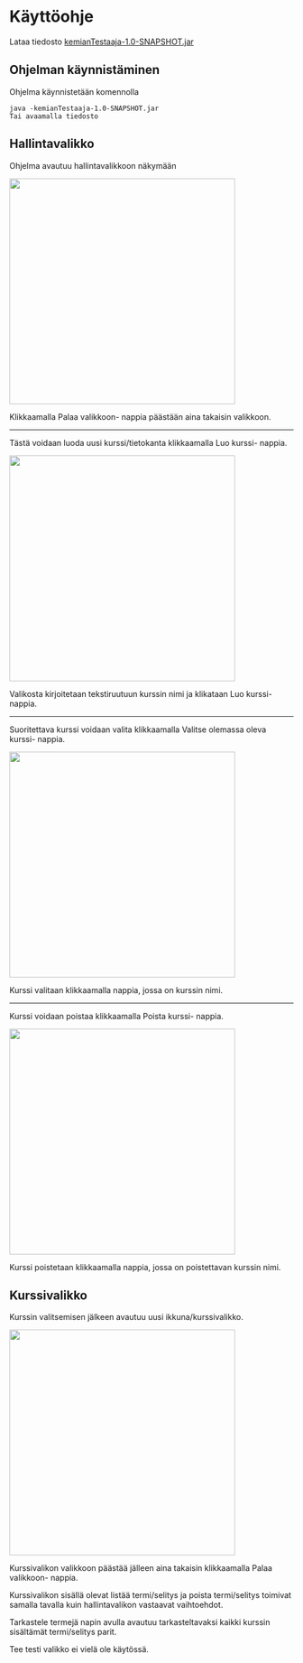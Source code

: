 # Käyttöohje

Lataa tiedosto [kemianTestaaja-1.0-SNAPSHOT.jar](https://github.com/Deca89/ot-harjoitustyo/releases/tag/viikko6)


## Ohjelman käynnistäminen

Ohjelma käynnistetään komennolla 

```
java -kemianTestaaja-1.0-SNAPSHOT.jar
Tai avaamalla tiedosto
```

## Hallintavalikko

Ohjelma avautuu hallintavalikkoon näkymään

<img src="https://github.com/Deca89/ot-harjoitustyo/tree/viikko6/dokumentaatio/kuvat/hallintavalikko.png" width="400">

Klikkaamalla Palaa valikkoon- nappia päästään aina takaisin valikkoon.

----------------------------

Tästä voidaan luoda uusi kurssi/tietokanta klikkaamalla Luo kurssi- nappia.

<img src="https://github.com/Deca89/ot-harjoitustyo/tree/viikko6/dokumentaatio/kuvat/luokurssi.png" width="400">

Valikosta kirjoitetaan tekstiruutuun kurssin nimi ja klikataan Luo kurssi- nappia.

-----------------------------

Suoritettava kurssi voidaan valita klikkaamalla Valitse olemassa oleva kurssi- nappia.

<img src="https://github.com/Deca89/ot-harjoitustyo/tree/viikko6/dokumentaatio/kuvat/valitsekurssi.png" width="400">

Kurssi valitaan klikkaamalla nappia, jossa on kurssin nimi.

-------------------------------

Kurssi voidaan poistaa klikkaamalla Poista kurssi- nappia.

<img src="https://github.com/Deca89/ot-harjoitustyo/tree/viikko6/dokumentaatio/kuvat/poistakurssi.png" width="400">

Kurssi poistetaan klikkaamalla nappia, jossa on poistettavan kurssin nimi.

## Kurssivalikko

Kurssin valitsemisen jälkeen avautuu uusi ikkuna/kurssivalikko.

<img src="https://github.com/Deca89/ot-harjoitustyo/tree/viikko6/dokumentaatio/kuvat/kurssivalikko.png" width="400">

Kurssivalikon valikkoon päästää jälleen aina takaisin klikkaamalla Palaa valikkoon- nappia.

Kurssivalikon sisällä olevat listää termi/selitys ja poista termi/selitys toimivat samalla tavalla kuin hallintavalikon vastaavat vaihtoehdot.

Tarkastele termejä napin avulla avautuu tarkasteltavaksi kaikki kurssin sisältämät termi/selitys parit.

Tee testi valikko ei vielä ole käytössä.